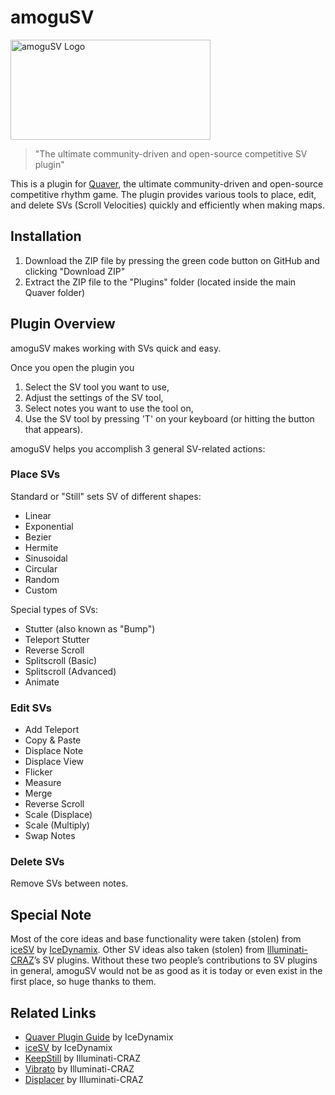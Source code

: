 # amoguSV
<img src="https://user-images.githubusercontent.com/53842237/126182216-381a7104-7814-4661-8f80-fcb3a5034398.png" alt="amoguSV Logo" width=320px height=160px>

> "The ultimate community-driven and open-source competitive SV plugin"

This is a plugin for [Quaver](https://github.com/Quaver), the ultimate community-driven and open-source competitive rhythm game. The plugin provides various tools to place, edit, and delete SVs (Scroll Velocities) quickly and efficiently when making maps.

## Installation
1. Download the ZIP file by pressing the green code button on GitHub and clicking "Download ZIP"
2. Extract the ZIP file to the "Plugins" folder (located inside the main Quaver folder)

## Plugin Overview 
amoguSV makes working with SVs quick and easy.

Once you open the plugin you
1. Select the SV tool you want to use,
2. Adjust the settings of the SV tool,
3. Select notes you want to use the tool on,
4. Use the SV tool by pressing 'T' on your keyboard (or hitting the button that appears).

amoguSV helps you accomplish 3 general SV-related actions:

### Place SVs

Standard or "Still" sets SV of different shapes:
* Linear
* Exponential
* Bezier
* Hermite
* Sinusoidal
* Circular
* Random
* Custom

Special types of SVs:
* Stutter (also known as "Bump")
* Teleport Stutter
* Reverse Scroll
* Splitscroll (Basic)
* Splitscroll (Advanced)
* Animate

### Edit SVs
* Add Teleport
* Copy & Paste
* Displace Note
* Displace View
* Flicker
* Measure
* Merge
* Reverse Scroll
* Scale (Displace)
* Scale (Multiply)
* Swap Notes

### Delete SVs
Remove SVs between notes.

## Special Note
Most of the core ideas and base functionality were taken (stolen) from [iceSV](https://github.com/IceDynamix/iceSV) by [IceDynamix](https://github.com/IceDynamix). Other SV ideas also taken (stolen) from [Illuminati-CRAZ](https://github.com/Illuminati-CRAZ)’s SV plugins.
Without these two people’s contributions to SV plugins in general, amoguSV would not be as good as it is today or even exist in the first place, so huge thanks to them.

## Related Links
* [Quaver Plugin Guide](https://github.com/IceDynamix/QuaverPluginGuide/blob/master/quaver_plugin_guide.md) by IceDynamix
* [iceSV](https://github.com/IceDynamix/iceSV) by IceDynamix
* [KeepStill](https://github.com/Illuminati-CRAZ/KeepStill) by Illuminati-CRAZ
* [Vibrato](https://github.com/Illuminati-CRAZ/Vibrato) by Illuminati-CRAZ
* [Displacer](https://github.com/Illuminati-CRAZ/Displacer) by Illuminati-CRAZ
